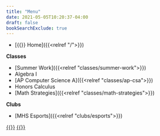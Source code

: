 ```yaml
---
title: "Menu"
date: 2021-05-05T10:20:37-04:00
draft: false
bookSearchExclude: true
---
```


- [{{<fa fas fa-home>}} Home]({{<relref "/">}})

**Classes**
- [Summer Work]({{<relref "classes/summer-work">}})
- Algebra I
- [AP Computer Science A]({{<relref "classes/ap-csa">}})
- Honors Calculus
- [Math Strategies]({{<relref "classes/math-strategies">}})

<!--
- [AP Computer Science Principles]({{<relref "classes/ap-csp">}})
- Engineering Design I
- [Intro to Programming]({{<relref "classes/intro-to-programming">}})
- [Intro to Web Development]({{<relref "classes/intro-to-web-dev">}})
- [Yearbook Publishing]({{<relref "classes/yearbook-publishing">}})
- [Tech Apps I]({{<relref "classes/tech-apps-1">}})
-->

**Clubs**
- [MHS Esports]({{<relref "clubs/esports">}})

<!--
**Links**
- [Canvas](https://manville.instructure.com/)
- [Valorem](https://www.mhsyearbook.com)
-->

[{{<fa fab fa-github-square fa-lg>}}](https://www.github.com/wkurzius)
	[{{<fa fab fa-youtube-square fa-lg>}}](https://www.youtube.com/c/MrKurziusVideos)
<!---[{{<fa fab fa-instagram-square fa-lg>}}](https://www.instagram.com/mhs_valorem)-->

